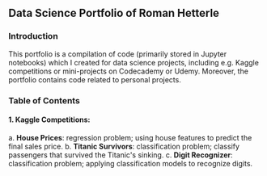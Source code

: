 ## Data Science Portfolio of Roman Hetterle

### Introduction

This portfolio is a compilation of code (primarily stored in Jupyter notebooks) which I created for data science projects, including e.g. Kaggle competitions or mini-projects on Codecademy or Udemy. Moreover, the portfolio contains code related to personal projects.

### Table of Contents

#### 1. Kaggle Competitions:

a. **House Prices**: regression problem; using house features to predict the final sales price.
b. **Titanic Survivors**: classification problem; classify passengers that survived the Titanic's sinking.
c. **Digit Recognizer**: classification problem; applying classification models to recognize digits.
